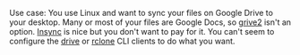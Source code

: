 Use case: You use Linux and want to sync your files on Google Drive to your
desktop. Many or most of your files are Google Docs, so [grive2](https://github.com/vitalif/grive2)
isn't an option. [Insync](https://www.insynchq.com/downloads) is nice but you
don't want to pay for it. You can't seem to configure the [drive](https://github.com/odeke-em/drive)
or [rclone](https://rclone.org/) CLI clients to do what you want.
